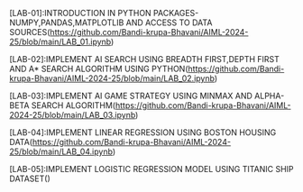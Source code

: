 [LAB-01]:INTRODUCTION IN PYTHON PACKAGES-NUMPY,PANDAS,MATPLOTLIB AND ACCESS TO DATA SOURCES(https://github.com/Bandi-krupa-Bhavani/AIML-2024-25/blob/main/LAB_01.ipynb)

[LAB-02]:IMPLEMENT AI SEARCH USING BREADTH FIRST,DEPTH FIRST AND A* SEARCH ALGORITHM USING PYTHON(https://github.com/Bandi-krupa-Bhavani/AIML-2024-25/blob/main/LAB_02.ipynb)

[LAB-03]:IMPLEMENT AI GAME STRATEGY USING MINMAX AND ALPHA-BETA SEARCH ALGORITHM(https://github.com/Bandi-krupa-Bhavani/AIML-2024-25/blob/main/LAB_03.ipynb)

[LAB-04]:IMPLEMENT LINEAR REGRESSION USING BOSTON HOUSING DATA(https://github.com/Bandi-krupa-Bhavani/AIML-2024-25/blob/main/LAB_04.ipynb)

[LAB-05]:IMPLEMENT LOGISTIC REGRESSION MODEL USING TITANIC SHIP DATASET()
